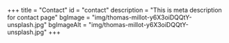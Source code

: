 +++
title = "Contact"
id = "contact"
description = "This is meta description for contact page"
bgImage = "img/thomas-millot-y6X3oiDQQtY-unsplash.jpg"
bgImageAlt = "img/thomas-millot-y6X3oiDQQtY-unsplash.jpg"
+++